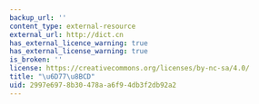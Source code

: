 ```yaml
---
backup_url: ''
content_type: external-resource
external_url: http://dict.cn
has_external_licence_warning: true
has_external_license_warning: true
is_broken: ''
license: https://creativecommons.org/licenses/by-nc-sa/4.0/
title: "\u6D77\u8BCD"
uid: 2997e697-8b30-478a-a6f9-4db3f2db92a2
---
```

